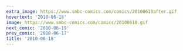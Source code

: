 ```yaml
---
extra_image: https://www.smbc-comics.com/comics/20100618after.gif
hovertext: '2010-06-18'
image: https://www.smbc-comics.com/comics/20100618.gif
next_comic: '2010-06-19'
prev_comic: '2010-06-17'
title: '2010-06-18'
---
```


